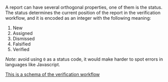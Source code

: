 A report can have several orthogonal properties, one of them is the
status. The status determines the current position of the report in
the verification workflow, and it is encoded as an integer with the
following meaning:

 1. New
 2. Assigned
 3. Dismissed
 4. Falsified
 5. Verified

*Note*: avoid using `0` as a status code, it would make harder to spot
errors in languages like Javascript.

[This is a schema of the verification workflow](https://docs.google.com/drawings/d/1iNlUw-WH6aWL53blvbcVFBv2Ob-nO0GalqoYXFurK5I/edit?usp=sharing)
